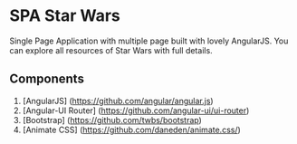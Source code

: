 # SPA Star Wars
Single Page Application with multiple page built with lovely AngularJS. You can explore all resources of Star Wars with full details.

## Components
1. [AngularJS] (https://github.com/angular/angular.js)
2. [Angular-UI Router] (https://github.com/angular-ui/ui-router)
3. [Bootstrap] (https://github.com/twbs/bootstrap)
4. [Animate CSS] (https://github.com/daneden/animate.css/)
